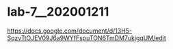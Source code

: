 # lab-7__202001211
https://docs.google.com/document/d/13H5-SqzvTtOJEV09J6a9WYfFspuTON6TmDM7ukjgqUM/edit
